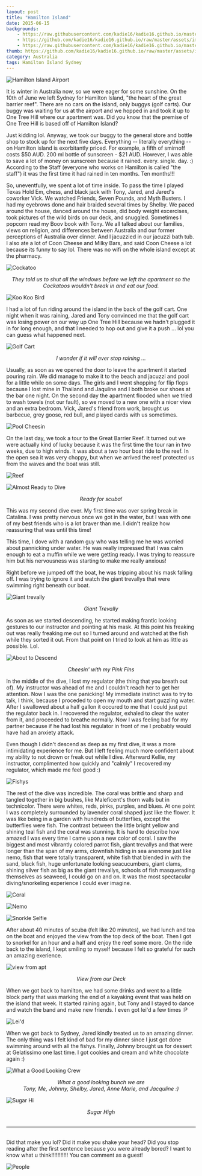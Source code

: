 ```yaml
---
layout: post
title: "Hamilton Island"
date: 2015-06-15
backgrounds:
    - https://raw.githubusercontent.com/kadie16/kadie16.github.io/master/assets/images/hammy-island/hammy.JPG
    - https://github.com/kadie16/kadie16.github.io/raw/master/assets/images/posts/hammy-island/reef.JPG
    - https://raw.githubusercontent.com/kadie16/kadie16.github.io/master/assets/images/posts/hammy-island/coral2.jpg
thumb: https://github.com/kadie16/kadie16.github.io/raw/master/assets/images/posts/hammy-island/cloudyBeach.JPG
category: Australia 
tags: Hamilton Island Sydney  
---
```



![Hamilton Island Airport](https://github.com/kadie16/kadie16.github.io/raw/master/assets/images/posts/hammy-island/hammyIsland.jpg)


It is winter in Australia now, so we were eager for some sunshine. On the 10th of June we left Sydney for Hamilton Island, "the heart of the great barrier reef". There are no cars on the island, only buggys (golf carts). Our buggy was waiting for us at the airport and we hopped in and took it up to One Tree Hill where our apartment was. Did you know that the premise of One Tree Hill is based off of Hamilton Island? 

Just kidding lol. Anyway, we took our buggy to the general store and bottle shop to stock up for the next five days. Everything -- literally everything -- on Hamilton island is exorbitantly priced. For example, a fifth of smirnoff costs $50 AUD. 200 ml bottle of sunscreen - $21 AUD. However, I was able to save a lot of money on sunscreen because it rained. every. single. day. :) According to the Staff (everyone who works on Hamilton is called "the staff") it was the first time it had rained in ten months. Ten months!!!

So, uneventfully, we spent a lot of time inside. To pass the time I played Texas Hold Em, chess, and black jack with Tony, Jared, and Jared's coworker Vick. We watched Friends, Seven Pounds, and Myth Busters. I had my eyebrows done and hair braided several times by Shelby. We paced around the house, danced around the house, did body weight excercises, took pictures of the wild birds on our deck, and snuggled. Sometimes I popcorn read my Boov book with Tony. We all talked about our families, views on religion, and differences between Australia and our former perceptions of Australia over dinner. And I jacuzzied in our jacuzzi bath tub. I also ate a lot of Coon Cheese and Milky Bars, and said Coon Cheese a lot because its funny to say lol. There was no wifi on the whole island except at the pharmacy. 

![Cockatoo](https://github.com/kadie16/kadie16.github.io/raw/master/assets/images/posts/hammy-island/cockatoo.JPG) <br> _<center>They told us to shut all the windows before we left the apartment so the Cockatoos wouldn't break in and eat our food. </center>_

![Koo Koo Bird](https://github.com/kadie16/kadie16.github.io/raw/master/assets/images/posts/hammy-island/coocoo.JPG) 

I had a lot of fun riding around the island in the back of the golf cart. One night when it was raining, Jared and Tony convinced me that the golf cart was losing power on our way up One Tree Hill because we hadn't plugged it in for long enough, and that I needed to hop out and give it a push ... lol you can guess what happened next. 

![Golf Cart](https://raw.githubusercontent.com/kadie16/kadie16.github.io/master/assets/images/posts/hammy-island/cart.jpg) _<center> I wonder if it will ever stop raining ...  </center>_

Usually, as soon as we opened the door to leave the apartment it started pouring rain. We did manage to make it to the beach and jacuzzi and pool for a little while on some days. The girls and I went shopping for flip flops because I lost mine in Thailand and Jaquline and I both broke our shoes at the bar one night. On the second day the apartment flooded when we tried to wash towels (not our fault), so we moved to a new one with a nicer view and an extra bedroom. Vick, Jared's friend from work, brought us barbecue, grey goose, red bull, and played cards with us sometimes. 

![Pool Cheesin](https://github.com/kadie16/kadie16.github.io/raw/master/assets/images/posts/hammy-island/poolCheesin.JPG)

On the last day, we took a tour to the Great Barrier Reef. It turned out we were actually kind of lucky because it was the first time the tour ran in two weeks, due to high winds. It was about a two hour boat ride to the reef. In the open sea it was very choppy, but when we arrived the reef protected us from the waves and the boat was still. 

![Reef](https://github.com/kadie16/kadie16.github.io/raw/master/assets/images/posts/hammy-island/boatChillin.JPG)<br>

![Almost Ready to Dive](https://github.com/kadie16/kadie16.github.io/raw/master/assets/images/posts/hammy-island/scubaReady.jpg) _<center>Ready for scuba!</center>_

This was my second dive ever. My first time was over spring break in Catalina. I was pretty nervous once we got in the water, but I was with one of my best friends who is a lot braver than me. I didn't realize how reassuring that was until this time! 

This time, I dove with a random guy who was telling me he was worried about pannicking under water. He was really impressed that I was calm enough to eat a muffin while we were getting ready. I was trying to reassure him but his nervousness was starting to make me really anxious!

Right before we jumped off the boat, he was tripping about his mask falling off. I was trying to ignore it and watch the giant trevallys that were swimming right beneath our boat. 

![Giant trevally](http://www.moc.noaa.gov/hi/visitor/LAS/photos-a/Pic%203.jpg) _<center>Giant Trevally</center>_

As soon as we started descending, he started making frantic looking gestures to our instructor and pointing at his mask. At this point his freaking out was really freaking me out so I turned around and watched at the fish while they sorted it out. From that point on I tried to look at him as little as possible. Lol. 

![About to Descend](https://github.com/kadie16/kadie16.github.io/raw/master/assets/images/posts/hammy-island/pinkFins.jpg) _<center>Cheesin' with my Pink Fins</center>_

In the middle of the dive, I lost my regulator (the thing that you breath out of). My instructor was ahead of me and I couldn't reach her to get her attention. Now I was the one panicking! My immediate instinct was to try to talk, I think, because I proceded to open my mouth and start guzzling water. After I swallowed about a half gallon it occured to me that I could just put the regulator back in. I recovered the regulator, exhaled to clear the water from it, and proceeded to breathe normally. Now I was feeling bad for my partner because if he had lost his regulator in front of me I probably would have had an anxiety attack. 

Even though I didn't descend as deep as my first dive, it was a more intimidating experience for me. But I left feeling much more confident about my ability to not drown or freak out while I dive. Afterward Kellie, my instructor, complimented how quickly and "calmly" I recovered my regulator, which made me feel good :) 

![Fishys](https://raw.githubusercontent.com/kadie16/kadie16.github.io/master/assets/images/posts/hammy-island/coral2.jpg)

The rest of the dive was incredible. The coral was brittle and sharp and tangled together in big bushes, like Maleficent's thorn walls but in technicolor. There were whites, reds, pinks, purples, and blues. At one point I was completely surrounded by lavender coral shaped just like the flower. It was like being in a garden with hundreds of butterflies, except the butterflies were fish. The contrast between the little bright yellow and shining teal fish and the coral was stunning. It is hard to describe how amazed I was every time I came upon a new color of coral. I saw the biggest and most vibrantly colored parrot fish, giant trevallys and that were longer than the span of my arms, clownfish hiding in sea anenome just like nemo, fish that were totally transparent, white fish that blended in with the sand, black fish, huge unfortunate looking seacucumbers, giant clams, shining silver fish as big as the giant trevallys, schools of fish masquerading themselves as seaweed, I could go on and on. It was the most spectacular diving/snorkeling experience I could ever imagine. 

![Coral](https://raw.githubusercontent.com/kadie16/kadie16.github.io/master/assets/images/posts/hammy-island/coral1.jpg)<br>

![Nemo](https://raw.githubusercontent.com/kadie16/kadie16.github.io/master/assets/images/posts/hammy-island/clown.jpg)<br>

![Snorkle Selfie](https://github.com/kadie16/kadie16.github.io/raw/master/assets/images/posts/hammy-island/G0010907.JPG)<br>
 
After about 40 minutes of scuba (felt like 20 minutes), we had lunch and tea on the boat and enjoyed the view from the top deck of the boat. Then I got to snorkel for an hour and a half and enjoy the reef some more. On the ride back to the island, I kept smiling to myself because I felt so grateful for such an amazing exerience.

![view from apt](https://github.com/kadie16/kadie16.github.io/raw/master/assets/images/posts/hammy-island/sky.JPG) _<center>View from our Deck</center>_

When we got back to hamilton, we had some drinks and went to a little block party that was marking the end of a kayaking event that was held on the island that week. It started raining again, but Tony and I stayed to dance and watch the band and make new friends. I even got lei'd a few times :P 

![Lei'd](https://github.com/kadie16/kadie16.github.io/raw/master/assets/images/posts/hammy-island/layed.jpg)<br>

When we got back to Sydney, Jared kindly treated us to an amazing dinner. The only thing was I felt kind of bad for my dinner since I just got done swimming around with all the fishys. Finally, Johnny brought us for dessert at Gelatissimo one last time. I got cookies and cream and white chocolate again :) 

![What a Good Looking Crew](https://github.com/kadie16/kadie16.github.io/raw/master/assets/images/posts/hammy-island/crew.JPG) _<center>What a good looking bunch we are</center>_ _<center> Tony, Me, Johnny, Shelby, Jared, Anne Marie, and Jacquline :) </center>_

![Sugar Hi](https://github.com/kadie16/kadie16.github.io/raw/master/assets/images/posts/hammy-island/gelat3.JPG) _<center>Sugar High</center>_ <br>



*** 

<br> Did that make you lol? Did it make you shake your head? Did you stop reading after the first sentence because you were already bored? I want to know what u think!!!!!!!!!!! You can comment as a guest! 

![People](http://cdn.memegenerator.net/instances/400x/24403215.jpg)
<br> 






 

